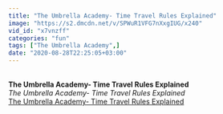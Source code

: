 ```yaml
---
title: "The Umbrella Academy- Time Travel Rules Explained"
image: "https://s2.dmcdn.net/v/SPWuR1VFG7nXxgIUG/x240"
vid_id: "x7vnzff"
categories: "fun"
tags: ["The Umbrella Academy",]
date: "2020-08-28T22:25:05+03:00"
---
```

<br><b>The Umbrella Academy- Time Travel Rules Explained</b><br> <i>The Umbrella Academy- Time Travel Rules Explained</i><br> <u>The Umbrella Academy- Time Travel Rules Explained</u>
